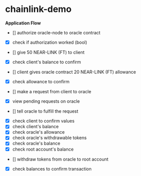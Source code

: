 chainlink-demo
==================

**Application Flow**
- [] authorize oracle-node to oracle contract
- [X] check if authorization worked (bool)
- [] give 50 NEAR-LINK (FT) to client
- [X] check client's balance to confirm
- [] client gives oracle contract 20 NEAR-LINK (FT) allowance
- [X] check allowance to confirm
- [] make a request from client to oracle
- [X] view pending requests on oracle
- [] tell oracle to fulfill the request
- [x] check client to confirm values
- [x] check client's balance
- [x] check oracle's allowance 
- [x] check oracle's withdrawable tokens 
- [x] check oracle's balance
- [x] check root account's balance
- [] withdraw tokens from oracle to root account
- [x] check balances to confirm transaction
